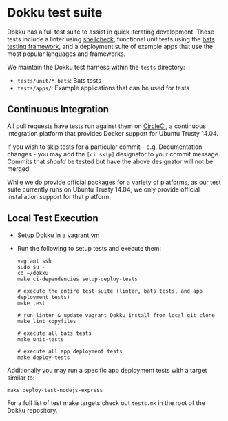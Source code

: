 # Dokku test suite

Dokku has a full test suite to assist in quick iterating development. These tests include a linter using [shellcheck](https://github.com/koalaman/shellcheck), functional unit tests using the [bats testing framework](https://github.com/sstephenson/bats), and a deployment suite of example apps that use the most popular languages and frameworks.

We maintain the Dokku test harness within the `tests` directory:

- `tests/unit/*.bats`: Bats tests
- `tests/apps/`: Example applications that can be used for tests

## Continuous Integration

All pull requests have tests run against them on [CircleCI](https://circleci.com/), a continuous integration platform that provides Docker support for Ubuntu Trusty 14.04.

If you wish to skip tests for a particular commit - e.g. Documentation changes - you may add the `[ci skip]` designator to your commit message. Commits that *should* be tested but have the above designator will not be merged.

While we do provide official packages for a variety of platforms, as our test suite currently runs on Ubuntu Trusty 14.04, we only provide official installation support for that platform.

## Local Test Execution

- Setup Dokku in a [vagrant vm](/docs/getting-started/install/vagrant.md)
- Run the following to setup tests and execute them:

  ```shell
  vagrant ssh
  sudo su -
  cd ~/dokku
  make ci-dependencies setup-deploy-tests

  # execute the entire test suite (linter, bats tests, and app deployment tests)
  make test

  # run linter & update vagrant Dokku install from local git clone
  make lint copyfiles

  # execute all bats tests
  make unit-tests

  # execute all app deployment tests
  make deploy-tests
  ```

Additionally you may run a specific app deployment tests with a target similar to:

```shell
make deploy-test-nodejs-express
```

For a full list of test make targets check out `tests.mk` in the root of the Dokku repository.
